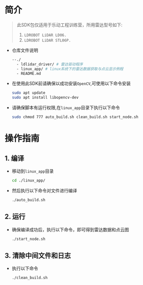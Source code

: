 # 简介

>此SDK包仅适用于乐动工程训练营，所用雷达型号如下:
>1. `LDROBOT LiDAR LD06.` 
>2. `LDROBOT LiDAR STL06P.`

- 仓库文件说明

  ```bash
  --./
    - ldlidar_driver/ # 雷达驱动程序
    - linux_app/ # linux系统下的雷达数据获取与点云显示例程
    - README.md 
  ```
  
- 在使用此SDK前请确保以成功安装`OpenCV`,可使用以下命令安装
  ```bash
  sudo apt update
  sudo apt install libopencv-dev
  ```
- 请确保脚本有运行权限,在`linux_app`目录下执行以下命令
  ```bash
  sudo chmod 777 auto_build.sh clean_build.sh start_node.sh
  ```

# 操作指南

## 1. 编译

- 移动到`linux_app`目录
  ```bash
  cd ./linux_app/
  ```

- 然后执行以下命令对文件进行编译
  ```bash
  ./auto_build.sh
  ```

## 2. 运行
- 确保编译成功后，执行以下命令，即可得到雷达数据和点云图
  ``` bash
  ./start_node.sh
  ```

## 3. 清除中间文件和日志
- 执行以下命令
  ```bash
  ./clean_build.sh
  ```